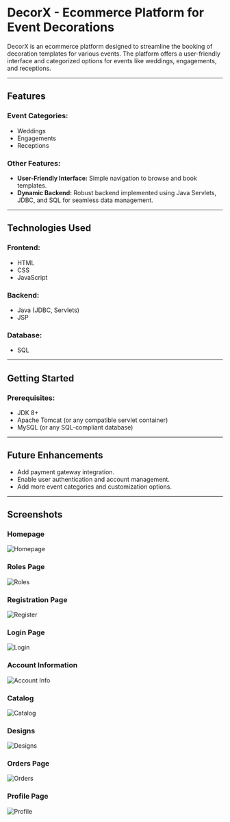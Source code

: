 # DecorX - Ecommerce Platform for Event Decorations

DecorX is an ecommerce platform designed to streamline the booking of decoration templates for various events. The platform offers a user-friendly interface and categorized options for events like weddings, engagements, and receptions.

---

## Features

### Event Categories:
- Weddings
- Engagements
- Receptions

### Other Features:
- **User-Friendly Interface:** Simple navigation to browse and book templates.
- **Dynamic Backend:** Robust backend implemented using Java Servlets, JDBC, and SQL for seamless data management.

---

## Technologies Used

### Frontend:
- HTML
- CSS
- JavaScript

### Backend:
- Java (JDBC, Servlets)
- JSP

### Database:
- SQL

---

## Getting Started

### Prerequisites:
- JDK 8+
- Apache Tomcat (or any compatible servlet container)
- MySQL (or any SQL-compliant database)

---

## Future Enhancements
- Add payment gateway integration.
- Enable user authentication and account management.
- Add more event categories and customization options.

---

## Screenshots

### Homepage
![Homepage](https://github.com/user-attachments/assets/81aedcc6-6378-4226-8d2a-bb1af215abc2)

### Roles Page
![Roles](https://github.com/user-attachments/assets/80f5266b-12ff-4882-8521-ab0ee138749f)

### Registration Page
![Register](https://github.com/user-attachments/assets/1ee779e3-12d5-4da0-aa5b-a9dc1fa9269f)

### Login Page
![Login](https://github.com/user-attachments/assets/fbade457-2644-41f5-bcf2-11e191534c4c)

### Account Information
![Account Info](https://github.com/user-attachments/assets/95c8c811-360a-4b09-8a83-ac90c4764166)

### Catalog
![Catalog](https://github.com/user-attachments/assets/58665754-f1ca-4839-b48a-3385a4753106)

### Designs
![Designs](https://github.com/user-attachments/assets/981bb070-df8b-4cd1-9c5e-6349968922df)

### Orders Page
![Orders](https://github.com/user-attachments/assets/bc929d3a-6fa1-4eea-94cb-f40fccb9e04d)

### Profile Page
![Profile](https://github.com/user-attachments/assets/292669d3-f379-4776-adec-8016327d6ef2)

